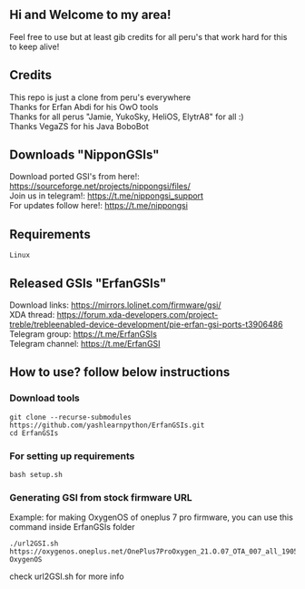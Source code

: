 ## Hi and Welcome to my area!
Feel free to use but at least gib credits for all peru's that work hard for this to keep alive!  

## Credits
This repo is just a clone from peru's everywhere  
Thanks for Erfan Abdi for his OwO tools  
Thanks for all perus "Jamie, YukoSky, HeliOS, ElytrA8" for all :)  
Thanks VegaZS for his Java BoboBot  

## Downloads "NipponGSIs"
Download ported GSI's from here!: https://sourceforge.net/projects/nippongsi/files/  
Join us in telegram!: https://t.me/nippongsi_support  
For updates follow here!: https://t.me/nippongsi  

## Requirements
    Linux

## Released GSIs "ErfanGSIs"
Download links: https://mirrors.lolinet.com/firmware/gsi/  
XDA thread: https://forum.xda-developers.com/project-treble/trebleenabled-device-development/pie-erfan-gsi-ports-t3906486  
Telegram group: https://t.me/ErfanGSIs  
Telegram channel: https://t.me/ErfanGSI  

## How to use? follow below instructions

### Download tools
```
git clone --recurse-submodules https://github.com/yashlearnpython/ErfanGSIs.git
cd ErfanGSIs
```

### For setting up requirements
    bash setup.sh

### Generating GSI from stock firmware URL
Example: for making OxygenOS of oneplus 7 pro firmware, you can use this command inside ErfanGSIs folder
```
./url2GSI.sh https://oxygenos.oneplus.net/OnePlus7ProOxygen_21.O.07_OTA_007_all_1905120542_fc480574576b4843.zip OxygenOS
```
check url2GSI.sh for more info
